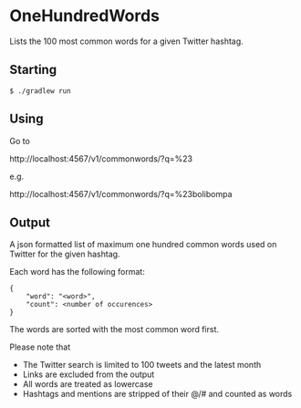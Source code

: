# OneHundredWords
Lists the 100 most common words for a given Twitter hashtag.

## Starting

`$ ./gradlew run`

## Using

Go to 

http://localhost:4567/v1/commonwords/?q=%23<hashtag>

e.g.

http://localhost:4567/v1/commonwords/?q=%23bolibompa

## Output

A json formatted list of maximum one hundred common words used on Twitter for the given hashtag.

Each word has the following format:

```
{
    "word": "<word>",
    "count": <number of occurences>
}
```

The words are sorted with the most common word first. 

Please note that
* The Twitter search is limited to 100 tweets and the latest month
* Links are excluded from the output
* All words are treated as lowercase
* Hashtags and mentions are stripped of their @/# and counted as words
